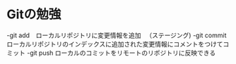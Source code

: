 # Gitの勉強

-git add　ローカルリポジトリに変更情報を追加
	　（ステージング)
-git commit ローカルリポジトリのインデックスに追加された変更情報にコメントをつけてコミット
-git push ローカルのコミットをリモートのリポジトリに反映できる
